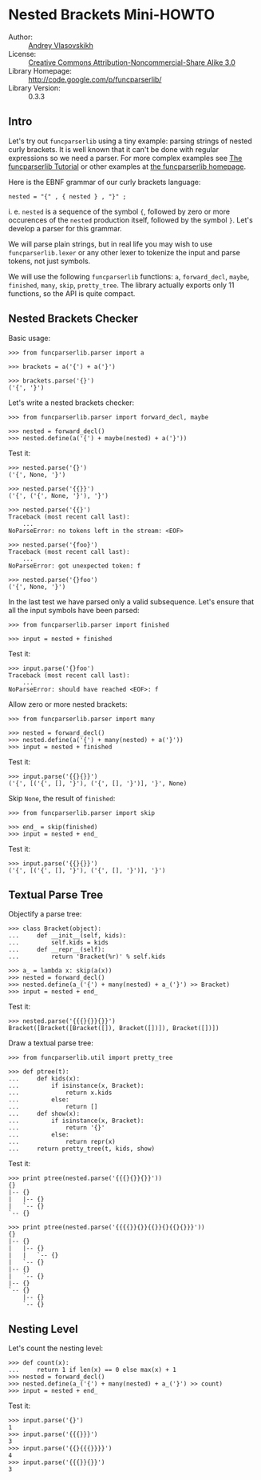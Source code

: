 Nested Brackets Mini-HOWTO
==========================

<dl>
  <dt>Author:</dt>
  <dd class="vcard">
    <a class="fn url" href="http://claimid.com/vlasovskikh">Andrey Vlasovskikh</a>
  </dd>
  <dt>License:</dt>
  <dd>
    <a href="http://creativecommons.org/licenses/by-nc-sa/3.0/">
      Creative Commons Attribution-Noncommercial-Share Alike 3.0
    </a>
  </dd>
  <dt>Library Homepage:</dt>
  <dd>
    <a href="http://code.google.com/p/funcparserlib/">
      http://code.google.com/p/funcparserlib/
    </a>
  </dd>
  <dt>Library Version:</dt>
  <dd>0.3.3</dd>
</dl>


Intro
-----

Let's try out `funcparserlib` using a tiny example: parsing strings of nested
curly brackets. It is well known that it can't be done with regular expressions
so we need a parser. For more complex examples see [The funcparserlib
Tutorial][tutorial] or
other examples at [the funcparserlib homepage][funcparserlib].

  [funcparserlib]: http://code.google.com/p/funcparserlib/
  [tutorial]: http://archlinux.folding-maps.org/2009/funcparserlib/Tutorial

Here is the EBNF grammar of our curly brackets language:

    nested = "{" , { nested } , "}" ;

i. e. `nested` is a sequence of the symbol `{`, followed by zero or more
occurences of the `nested` production itself, followed by the symbol `}`. Let's
develop a parser for this grammar.

We will parse plain strings, but in real life you may wish to use
`funcparserlib.lexer` or any other lexer to tokenize the input and parse tokens,
not just symbols.

We will use the following `funcparserlib` functions: `a`, `forward_decl`,
`maybe`, `finished`, `many`, `skip`, `pretty_tree`. The library actually exports
only 11 functions, so the API is quite compact.


Nested Brackets Checker
-----------------------

Basic usage:

    >>> from funcparserlib.parser import a

    >>> brackets = a('{') + a('}')

    >>> brackets.parse('{}')
    ('{', '}')

Let's write a nested brackets checker:

    >>> from funcparserlib.parser import forward_decl, maybe

    >>> nested = forward_decl()
    >>> nested.define(a('{') + maybe(nested) + a('}'))

Test it:

    >>> nested.parse('{}')
    ('{', None, '}')

    >>> nested.parse('{{}}')
    ('{', ('{', None, '}'), '}')

    >>> nested.parse('{{}')
    Traceback (most recent call last):
        ...
    NoParseError: no tokens left in the stream: <EOF>

    >>> nested.parse('{foo}')
    Traceback (most recent call last):
        ...
    NoParseError: got unexpected token: f

    >>> nested.parse('{}foo')
    ('{', None, '}')

In the last test we have parsed only a valid subsequence. Let's ensure that all
the input symbols have been parsed:

    >>> from funcparserlib.parser import finished

    >>> input = nested + finished

Test it:

    >>> input.parse('{}foo')
    Traceback (most recent call last):
        ...
    NoParseError: should have reached <EOF>: f

Allow zero or more nested brackets:

    >>> from funcparserlib.parser import many

    >>> nested = forward_decl()
    >>> nested.define(a('{') + many(nested) + a('}'))
    >>> input = nested + finished

Test it:

    >>> input.parse('{{}{}}')
    ('{', [('{', [], '}'), ('{', [], '}')], '}', None)

Skip `None`, the result of `finished`:

    >>> from funcparserlib.parser import skip

    >>> end_ = skip(finished)
    >>> input = nested + end_

Test it:

    >>> input.parse('{{}{}}')
    ('{', [('{', [], '}'), ('{', [], '}')], '}')


Textual Parse Tree
------------------

Objectify a parse tree:

    >>> class Bracket(object):
    ...     def __init__(self, kids):
    ...         self.kids = kids
    ...     def __repr__(self):
    ...         return 'Bracket(%r)' % self.kids

    >>> a_ = lambda x: skip(a(x))
    >>> nested = forward_decl()
    >>> nested.define(a_('{') + many(nested) + a_('}') >> Bracket)
    >>> input = nested + end_

Test it:

    >>> nested.parse('{{{}{}}{}}')
    Bracket([Bracket([Bracket([]), Bracket([])]), Bracket([])])

Draw a textual parse tree:

    >>> from funcparserlib.util import pretty_tree

    >>> def ptree(t):
    ...     def kids(x):
    ...         if isinstance(x, Bracket):
    ...             return x.kids
    ...         else:
    ...             return []
    ...     def show(x):
    ...         if isinstance(x, Bracket):
    ...             return '{}'
    ...         else:
    ...             return repr(x)
    ...     return pretty_tree(t, kids, show)

Test it:

    >>> print ptree(nested.parse('{{{}{}}{}}'))
    {}
    |-- {}
    |   |-- {}
    |   `-- {}
    `-- {}

    >>> print ptree(nested.parse('{{{{}}{}}{{}}{}{{}{}}}'))
    {}
    |-- {}
    |   |-- {}
    |   |   `-- {}
    |   `-- {}
    |-- {}
    |   `-- {}
    |-- {}
    `-- {}
        |-- {}
        `-- {}


Nesting Level
-------------

Let's count the nesting level:

    >>> def count(x):
    ...     return 1 if len(x) == 0 else max(x) + 1
    >>> nested = forward_decl()
    >>> nested.define(a_('{') + many(nested) + a_('}') >> count)
    >>> input = nested + end_

Test it:

    >>> input.parse('{}')
    1
    >>> input.parse('{{{}}}')
    3
    >>> input.parse('{{}{{{}}}}')
    4
    >>> input.parse('{{{}}{}}')
    3

<!-- vim: set ft=markdown tw=80: -->

